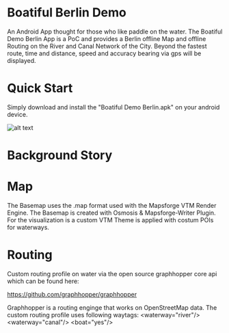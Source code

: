 # Boatiful Berlin Demo

An Android App thought for those who like paddle on the water. The Boatiful Demo Berlin App is a PoC and provides a Berlin offline Map
and offline Routing on the River and Canal Network of the City. Beyond the fastest route, time and distance, speed and accuracy bearing via gps will be displayed.




# Quick Start
Simply download and install the "Boatiful Demo Berlin.apk" on your android device.

![alt text](http://davmol.de/git_hub_data/Screenshot_20190120-125929.jpg)

# Background Story

# Map
The Basemap uses the .map format used with the Mapsforge VTM Render Engine.
The Basemap is created with Osmosis & Mapsforge-Writer Plugin. For the visualization is a custom VTM Theme is applied with costum POIs for waterways. 

# Routing
Custom routing profile on water via the open source graphhopper core api which can be found here:

https://github.com/graphhopper/graphhopper

Graphhopper is a routing enginge that works on OpenStreetMap data. The custom routing profile uses following waytags:
<waterway="river"/>
<waterway="canal"/>
<boat="yes"/>


